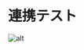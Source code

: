 # 連携テスト

![alt](https://drive.google.com/file/d/12VIbD5evNpnnlbSL6PuAW81SayTUqtZ9/view?usp=sharing)


